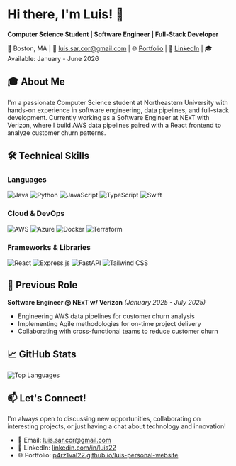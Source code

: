 # Hi there, I'm Luis! 👋

**Computer Science Student | Software Engineer | Full-Stack Developer**

📍 Boston, MA | 📧 luis.sar.cor@gmail.com |
🌐 [Portfolio](https://p4rz1val22.github.io/luis-personal-website/) | 💼 [LinkedIn](https://www.linkedin.com/in/luis22) | 🎓 Available: January - June 2026

## 🎓 About Me

I'm a passionate Computer Science student at Northeastern University with hands-on experience in software engineering, data pipelines, and full-stack development. Currently working as a Software Engineer at NExT with Verizon, where I build AWS data pipelines paired with a React frontend to analyze customer churn patterns.

## 🛠️ Technical Skills

### Languages
![Java](https://img.shields.io/badge/Java-ED8B00?style=for-the-badge&logo=java&logoColor=white)
![Python](https://img.shields.io/badge/Python-3776AB?style=for-the-badge&logo=python&logoColor=white)
![JavaScript](https://img.shields.io/badge/JavaScript-F7DF1E?style=for-the-badge&logo=javascript&logoColor=black)
![TypeScript](https://img.shields.io/badge/TypeScript-007ACC?style=for-the-badge&logo=typescript&logoColor=white)
![Swift](https://img.shields.io/badge/Swift-FA7343?style=for-the-badge&logo=swift&logoColor=white)

### Cloud & DevOps
![AWS](https://img.shields.io/badge/AWS-232F3E?style=for-the-badge&logo=amazon-aws&logoColor=white)
![Azure](https://img.shields.io/badge/Microsoft_Azure-0089D0?style=for-the-badge&logo=microsoft-azure&logoColor=white)
![Docker](https://img.shields.io/badge/Docker-2496ED?style=for-the-badge&logo=docker&logoColor=white)
![Terraform](https://img.shields.io/badge/Terraform-7B42BC?style=for-the-badge&logo=terraform&logoColor=white)

### Frameworks & Libraries
![React](https://img.shields.io/badge/React-20232A?style=for-the-badge&logo=react&logoColor=61DAFB)
![Express.js](https://img.shields.io/badge/Express.js-404D59?style=for-the-badge)
![FastAPI](https://img.shields.io/badge/FastAPI-005571?style=for-the-badge&logo=fastapi)
![Tailwind CSS](https://img.shields.io/badge/Tailwind_CSS-38B2AC?style=for-the-badge&logo=tailwind-css&logoColor=white)

## 💼 Previous Role

**Software Engineer @ NExT w/ Verizon** *(January 2025 - July 2025)*
- Engineering AWS data pipelines for customer churn analysis
- Implementing Agile methodologies for on-time project delivery
- Collaborating with cross-functional teams to reduce customer churn

## 📈 GitHub Stats

![Top Languages](https://github-readme-stats.vercel.app/api/top-langs/?username=P4rz1val22&layout=compact&theme=tokyonight)

## 📫 Let's Connect!

I'm always open to discussing new opportunities, collaborating on interesting projects, or just having a chat about technology and innovation!

- 📧 Email: luis.sar.cor@gmail.com
- 💼 LinkedIn: [linkedin.com/in/luis22](https://www.linkedin.com/in/luis22)
- 🌐 Portfolio: [p4rz1val22.github.io/luis-personal-website](https://p4rz1val22.github.io/luis-personal-website/)


